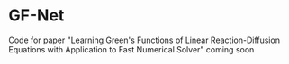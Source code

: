 # GF-Net
Code for paper "Learning Green's Functions of Linear Reaction-Diffusion Equations with Application to Fast Numerical Solver"
coming soon
